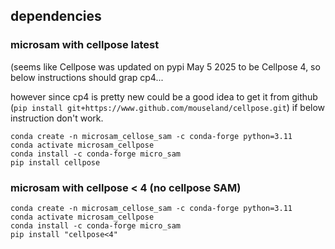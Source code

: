 ## dependencies

### microsam with cellpose latest

(seems like Cellpose was updated on pypi May 5 2025 to be Cellpose 4, so below instructions should grap cp4...

however since cp4 is pretty new could be a good idea to get it from github (```pip install git+https://www.github.com/mouseland/cellpose.git```) if below instruction don't work. 

```
conda create -n microsam_cellose_sam -c conda-forge python=3.11
conda activate microsam_cellpose
conda install -c conda-forge micro_sam
pip install cellpose
```

### microsam with cellpose < 4 (no cellpose SAM)

```
conda create -n microsam_cellose_sam -c conda-forge python=3.11
conda activate microsam_cellpose
conda install -c conda-forge micro_sam
pip install "cellpose<4" 
```